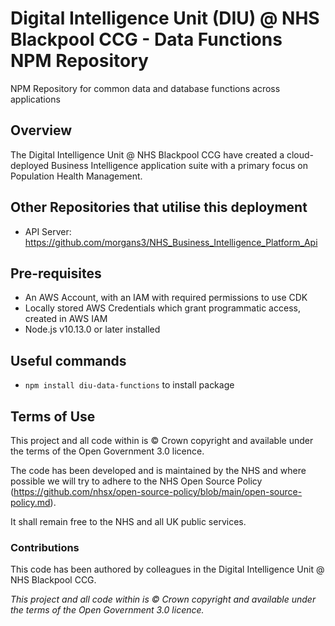 # Digital Intelligence Unit (DIU) @ NHS Blackpool CCG - Data Functions NPM Repository

NPM Repository for common data and database functions across applications

## Overview

The Digital Intelligence Unit @ NHS Blackpool CCG have created a cloud-deployed Business Intelligence application suite with a primary focus on Population Health Management.

## Other Repositories that utilise this deployment

- API Server: <https://github.com/morgans3/NHS_Business_Intelligence_Platform_Api>

## Pre-requisites

- An AWS Account, with an IAM with required permissions to use CDK
- Locally stored AWS Credentials which grant programmatic access, created in AWS IAM
- Node.js v10.13.0 or later installed

## Useful commands

- `npm install diu-data-functions` to install package

## Terms of Use

This project and all code within is © Crown copyright and available under the terms of the Open Government 3.0 licence.

The code has been developed and is maintained by the NHS and where possible we will try to adhere to the NHS Open Source Policy (<https://github.com/nhsx/open-source-policy/blob/main/open-source-policy.md>).

It shall remain free to the NHS and all UK public services.

### Contributions

This code has been authored by colleagues in the Digital Intelligence Unit @ NHS Blackpool CCG.

_This project and all code within is © Crown copyright and available under the terms of the Open Government 3.0 licence._
